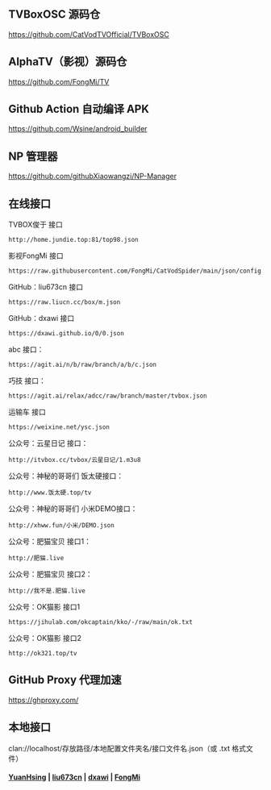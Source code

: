 ## TVBoxOSC 源码仓

https://github.com/CatVodTVOfficial/TVBoxOSC

##  AlphaTV（影视）源码仓

https://github.com/FongMi/TV

## Github Action 自动编译 APK

https://github.com/Wsine/android_builder

## NP 管理器

https://github.com/githubXiaowangzi/NP-Manager

## 在线接口

TVBOX俊于 接口

    http://home.jundie.top:81/top98.json

影视FongMi 接口

    https://raw.githubusercontent.com/FongMi/CatVodSpider/main/json/config.json

GitHub：liu673cn 接口

    https://raw.liucn.cc/box/m.json

GitHub：dxawi 接口

    https://dxawi.github.io/0/0.json

abc 接口：

    https://agit.ai/n/b/raw/branch/a/b/c.json

巧技 接口：

    https://agit.ai/relax/adcc/raw/branch/master/tvbox.json

运输车 接口

    https://weixine.net/ysc.json

公众号：云星日记 接口：

    http://itvbox.cc/tvbox/云星日记/1.m3u8

公众号：神秘的哥哥们 饭太硬接口：

    http://www.饭太硬.top/tv
  
公众号：神秘的哥哥们 小米DEMO接口：

    http://xhww.fun/小米/DEMO.json

公众号：肥猫宝贝 接口1：

    http://肥猫.live

公众号：肥猫宝贝 接口2：

    http://我不是.肥猫.live

公众号：OK猫影 接口1

    https://jihulab.com/okcaptain/kko/-/raw/main/ok.txt

公众号：OK猫影 接口2

    http://ok321.top/tv

## GitHub Proxy 代理加速

https://ghproxy.com/

## 本地接口

clan://localhost/存放路径/本地配置文件夹名/接口文件名.json（或 .txt 格式文件）

#### [YuanHsing](https://github.com/YuanHsing/freed) | [liu673cn](https://github.com/liu673cn/box) | [dxawi](https://github.com/dxawi/0) | [FongMi](https://github.com/FongMi/CatVodSpider) 
